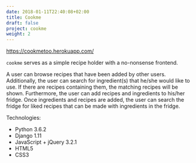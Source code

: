 ```yaml
---
date: 2018-01-11T22:40:08+02:00
title: Cookme
draft: false
project: cookme
weight: 2
---
```

https://cookmetoo.herokuapp.com/

`cookme` serves as a simple recipe holder with a no-nonsense frontend.

A user can browse recipes that have been added by other users. Additionally, 
the user can search for ingredient(s) that he/she would like to use. If there 
are recipes containing them, the matching recipes will be shown. Furthermore, 
the user can add recipes and ingredients to his/her fridge. Once ingredients 
and recipes are added, the user can search the fridge for liked recipes that 
can be made with ingredients in the fridge.

Technologies:

- Python 3.6.2
- Django 1.11
- JavaScript + jQuery 3.2.1
- HTML5
- CSS3